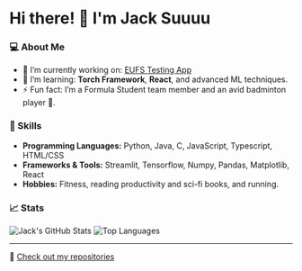 # Hi there! 👋 I'm Jack Suuuu

### 💻 About Me
- 🔭 I’m currently working on: [EUFS Testing App](https://github.com/your-link-here)
- 🌱 I’m learning: **Torch Framework**, **React**, and advanced ML techniques.
- ⚡ Fun fact: I’m a Formula Student team member and an avid badminton player 🏸.

### 🚀 Skills
- **Programming Languages:** Python, Java, C, JavaScript, Typescript, HTML/CSS
- **Frameworks & Tools:** Streamlit, Tensorflow, Numpy, Pandas, Matplotlib, React
- **Hobbies:** Fitness, reading productivity and sci-fi books, and running.

### 📈 Stats
![Jack's GitHub Stats](https://github-readme-stats.vercel.app/api?username=JackSuuu&show_icons=true&theme=radical)
![Top Languages](https://github-readme-stats.vercel.app/api/top-langs/?username=JackSuuu&layout=compact&theme=radical)

---

📝 [Check out my repositories](https://github.com/JackSuuu?tab=repositories)
